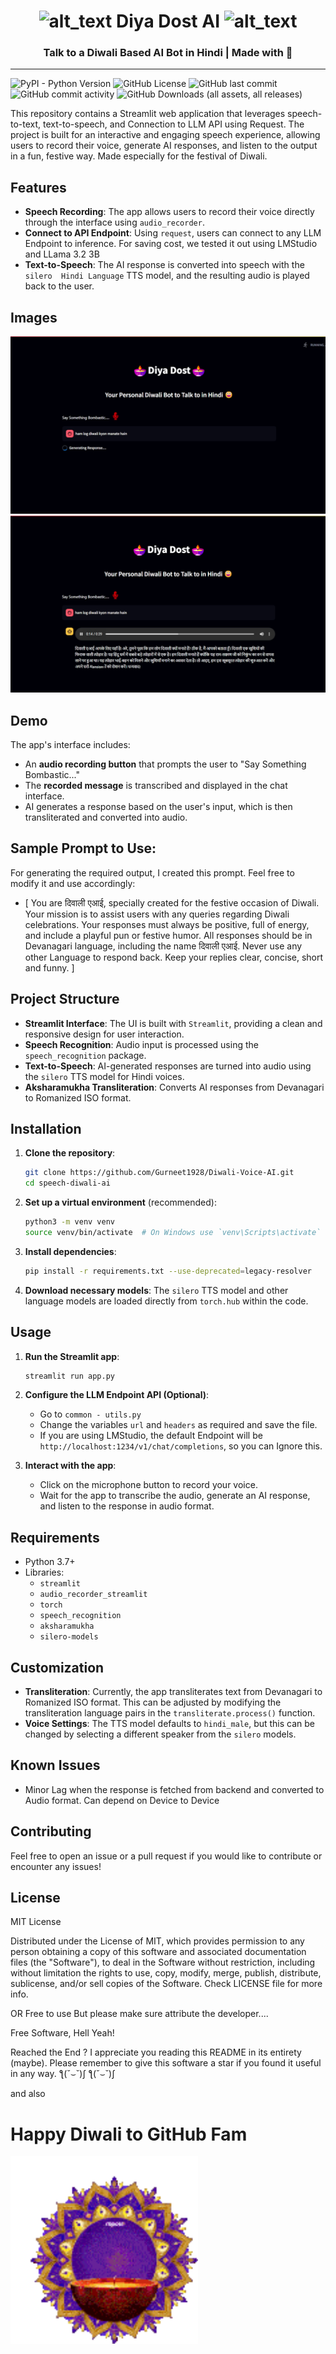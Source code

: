 <h1 style="text-align: center;"><img src="https://cdn-icons-png.flaticon.com/512/4119/4119712.png" alt="alt_text" width="50"/> Diya Dost AI <img src="https://cdn-icons-png.flaticon.com/512/4119/4119712.png" alt="alt_text" width="50"/> </h1>

<h3 style='text-align:center'>Talk to a Diwali Based AI Bot in Hindi | Made with 💖 </h3>
<hr>

![PyPI - Python Version](https://img.shields.io/pypi/pyversions/torch?style=flat-square) 
![GitHub License](https://img.shields.io/github/license/Gurneet1928/Diwali-Voice-AI?style=flat-square) 
![GitHub last commit](https://img.shields.io/github/last-commit/Gurneet1928/Diwali-Voice-AI?style=flat-square) 
![GitHub commit activity](https://img.shields.io/github/commit-activity/w/Gurneet1928/Diwali-Voice-AI?style=flat-square) 
![GitHub Downloads (all assets, all releases)](https://img.shields.io/github/downloads/Gurneet1928/Diwali-Voice-AI/total)


This repository contains a Streamlit web application that leverages speech-to-text, text-to-speech, and Connection to LLM API using Request. The project is built for an interactive and engaging speech experience, allowing users to record their voice, generate AI responses, and listen to the output in a fun, festive way.
Made especially for the festival of Diwali. 

## Features

- **Speech Recording**: The app allows users to record their voice directly through the interface using `audio_recorder`.
- **Connect to API Endpoint**: Using `request`, users can connect to any LLM Endpoint to inference. For saving cost, we tested it out using LMStudio and LLama 3.2 3B
- **Text-to-Speech**: The AI response is converted into speech with the `silero  Hindi Language` TTS model, and the resulting audio is played back to the user.

## Images
![Page 1](/ignore/page_1.png)
![Page 2](/ignore/page_2.png)
  
## Demo

The app's interface includes:
- An **audio recording button** that prompts the user to "Say Something Bombastic..."
- The **recorded message** is transcribed and displayed in the chat interface.
- AI generates a response based on the user's input, which is then transliterated and converted into audio.

## Sample Prompt to Use:
For generating the required output, I created this prompt. Feel free to modify it and use accordingly:
- [ You are दिवाली एआई, specially created for the festive occasion of Diwali. Your mission is to assist users with any queries regarding Diwali celebrations. Your responses must always be positive, full of energy, and include a playful pun or festive humor. All responses should be in Devanagari language, including the name दिवाली एआई. Never use any other Language to respond back. Keep your replies clear, concise, short and funny. ]


## Project Structure

- **Streamlit Interface**: The UI is built with `Streamlit`, providing a clean and responsive design for user interaction.
- **Speech Recognition**: Audio input is processed using the `speech_recognition` package.
- **Text-to-Speech**: AI-generated responses are turned into audio using the `silero` TTS model for Hindi voices.
- **Aksharamukha Transliteration**: Converts AI responses from Devanagari to Romanized ISO format.

## Installation

1. **Clone the repository**:

    ```bash
    git clone https://github.com/Gurneet1928/Diwali-Voice-AI.git
    cd speech-diwali-ai
    ```

2. **Set up a virtual environment** (recommended):

    ```bash
    python3 -m venv venv
    source venv/bin/activate  # On Windows use `venv\Scripts\activate`
    ```

3. **Install dependencies**:

    ```bash
    pip install -r requirements.txt --use-deprecated=legacy-resolver
    ```

4. **Download necessary models**: The `silero` TTS model and other language models are loaded directly from `torch.hub` within the code.

## Usage

1. **Run the Streamlit app**:

    ```bash
    streamlit run app.py
    ```

2. **Configure the LLM Endpoint API (Optional)**:
    - Go to `common - utils.py`
    - Change the variables `url` and `headers` as required and save the file.
    - If you are using LMStudio, the default Endpoint will be `http://localhost:1234/v1/chat/completions`, so you can Ignore this.

3. **Interact with the app**: 
    - Click on the microphone button to record your voice.
    - Wait for the app to transcribe the audio, generate an AI response, and listen to the response in audio format.

## Requirements

- Python 3.7+
- Libraries:
  - `streamlit`
  - `audio_recorder_streamlit`
  - `torch`
  - `speech_recognition`
  - `aksharamukha`
  - `silero-models`

## Customization

- **Transliteration**: Currently, the app transliterates text from Devanagari to Romanized ISO format. This can be adjusted by modifying the transliteration language pairs in the `transliterate.process()` function.
- **Voice Settings**: The TTS model defaults to `hindi_male`, but this can be changed by selecting a different speaker from the `silero` models.

## Known Issues

- Minor Lag when the response is fetched from backend and converted to Audio format. Can depend on Device to Device

## Contributing

Feel free to open an issue or a pull request if you would like to contribute or encounter any issues!

## License

MIT License

Distributed under the License of MIT, which provides permission to any person obtaining a copy of this software and associated documentation files (the "Software"), to deal in the Software without restriction, including without limitation the rights to use, copy, modify, merge, publish, distribute, sublicense, and/or sell copies of the Software. Check LICENSE file for more info.

OR Free to use But please make sure attribute the developer....

Free Software, Hell Yeah!

Reached the End ? I appreciate you reading this README in its entirety (maybe). Please remember to give this software a star if you found it useful in any way. ƪ(˘⌣˘)ʃ ƪ(˘⌣˘)ʃ

and also 
<h1> Happy Diwali to GitHub Fam</h1>

<img src="ignore\happy-diwali-diwali-greeting.gif" alt="alt_text" width="300"/> 
